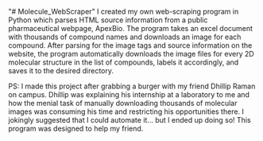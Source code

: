 "# Molecule_WebScraper" 
I created my own web-scraping program in Python which parses HTML source information from a public pharmaceutical webpage, ApexBio. The program takes an excel document with thousands of compound names and downloads an image for each compound. After parsing for the image tags and source information on the website, the program automatically downloads the image files for every 2D molecular structure in the list of compounds, labels it accordingly, and saves it to the desired directory. 


PS: I made this project after grabbing a burger with my friend Dhillip Raman on campus. Dhillip was explaining his internship at a laboratory to me and how the menial task of manually downloading thousands of molecular images was consuming his time and restricting his opportunities there. I jokingly suggested that I could automate it... but I ended up doing so! This program was designed to help my friend.
